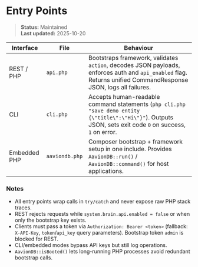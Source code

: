 # Entry Points

> **Status:** Maintained  
> **Last updated:** 2025-10-20

| Interface | File | Behaviour |
|-----------|------|-----------|
| REST / PHP | `api.php` | Bootstraps framework, validates `action`, decodes JSON payloads, enforces auth and `api_enabled` flag. Returns unified CommandResponse JSON, logs all failures. |
| CLI | `cli.php` | Accepts human-readable command statements (`php cli.php "save demo entity {\"title\":\"Hi\"}"`). Outputs JSON, sets exit code `0` on success, `1` on error. |
| Embedded PHP | `aaviondb.php` | Composer bootstrap + framework setup in one include. Provides `AavionDB::run()` / `AavionDB::command()` for host applications. |

### Notes
- All entry points wrap calls in `try/catch` and never expose raw PHP stack traces.  
- REST rejects requests while `system.brain.api.enabled = false` or when only the bootstrap key exists.  
- Clients must pass a token via `Authorization: Bearer <token>` (fallback: `X-API-Key`, `token`/`api_key` query parameters). Bootstrap token `admin` is blocked for REST.  
- CLI/embedded modes bypass API keys but still log operations.  
- `AavionDB::isBooted()` lets long-running PHP processes avoid redundant bootstrap calls.
